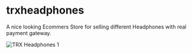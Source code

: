 # trxheadphones
A nice looking Ecommers Store for selling different Headphones with real payment gateway. 


![TRX Headphones 1](https://github.com/tumon-art/trxheadphones/assets/53380504/cbd754ad-54e6-4800-8473-f53b46044b0b)
